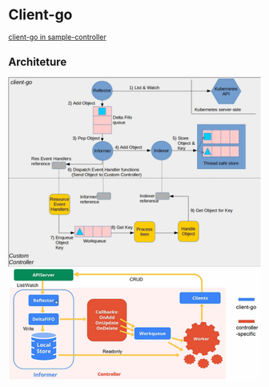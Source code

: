 # Client-go

[client-go in sample-controller](https://github.com/kubernetes/sample-controller/blob/master/docs/controller-client-go.md)

## Architeture

<img src="client-go-controller-interaction.jpeg">


<img src="client-go-controller-interaction-1.png">